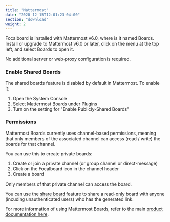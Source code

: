 ```yaml
---
title: "Mattermost"
date: "2020-12-15T12:01:23-04:00"
section: "download"
weight: 2
---
```


Focalboard is installed with Mattermost v6.0, where is it named Boards. Install or upgrade to Mattermost v6.0 or later, click on the menu at the top left, and select Boards to open it.

No additional server or web-proxy configuration is required.

### Enable Shared Boards

The shared boards feature is disabled by default in Mattermost. To enable it:

1. Open the System Console
2. Select Mattermost Boards under Plugins
3. Turn on the setting for "Enable Publicly-Shared Boards"

### Permissions

Mattermost Boards currently uses channel-based permissions, meaning that only members of the associated channel can access (read / write) the boards for that channel.

You can use this to create private boards:
1. Create or join a private channel (or group channel or direct-message)
2. Click on the Focalboard icon in the channel header
3. Create a board

Only members of that private channel can access the board.

You can use the [share board](/guide/user/#sharing-boards) feature to share a read-only board with anyone (incuding unauthenticated users) who has the generated link.

For more information of using Mattermost Boards, refer to the main [product documentation here](https://docs.mattermost.com/guides/boards.html).
